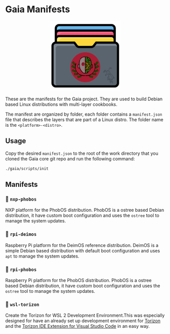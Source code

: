 # Gaia Manifests

<p align="center">
    <img src="./.assets/repo.png" height="220" />
</p>

These are the manifests for the Gaia project. They are used to build Debian based Linux distributions with multi-layer cookbooks.

The manifest are organized by folder, each folder contains a `manifest.json` file that describes the layers that are part of a Linux distro. The folder name is the `<platform>-<distro>`.


## Usage

Copy the desired `manifest.json` to the root of the work directory that you cloned the Gaia core git repo and run the following command:

```bash
./gaia/scripts/init
```

## Manifests

### 📁 `nxp-phobos`

NXP platform for the PhobOS distribution. PhobOS is a ostree based Debian distribution, it have custom boot configuration and uses the `ostree` tool to manage the system updates.

### 📁 `rpi-deimos`

Raspberry Pi platform for the DeimOS reference distribution. DeimOS is a simple Debian based distribution with default boot configuration and uses `apt` to manage the system updates.

### 📁 `rpi-phobos`

Raspberry Pi platform for the PhobOS distribution. PhobOS is a ostree based Debian distribution, it have custom boot configuration and uses the `ostree` tool to manage the system updates.

### 📁 `wsl-torizon`

Create the Torizon for WSL 2 Development Environment.This was especially designed for have an already set up development environment for [Torizon](https://www.torizon.io/) and the [Torizon IDE Extension for Visual Studio Code](https://developer.toradex.com/torizon/application-development/ide-extension/) in an easy way.
